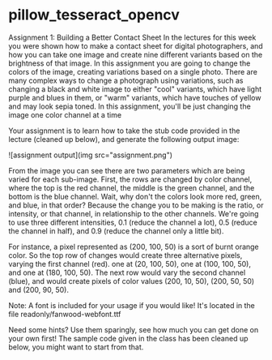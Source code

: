 # pillow_tesseract_opencv

Assignment 1: Building a Better Contact Sheet
In the lectures for this week you were shown how to make a contact sheet for digital photographers, and how you can take one image and create nine different variants based on the brightness of that image. In this assignment you are going to change the colors of the image, creating variations based on a single photo. There are many complex ways to change a photograph using variations, such as changing a black and white image to either "cool" variants, which have light purple and blues in them, or "warm" variants, which have touches of yellow and may look sepia toned. In this assignment, you'll be just changing the image one color channel at a time

Your assignment is to learn how to take the stub code provided in the lecture (cleaned up below), and generate the following output image:

![assignment output](img src="assignment.png")

From the image you can see there are two parameters which are being varied for each sub-image. First, the rows are changed by color channel, where the top is the red channel, the middle is the green channel, and the bottom is the blue channel. Wait, why don't the colors look more red, green, and blue, in that order? Because the change you to be making is the ratio, or intensity, or that channel, in relationship to the other channels. We're going to use three different intensities, 0.1 (reduce the channel a lot), 0.5 (reduce the channel in half), and 0.9 (reduce the channel only a little bit).

For instance, a pixel represented as (200, 100, 50) is a sort of burnt orange color. So the top row of changes would create three alternative pixels, varying the first channel (red). one at (20, 100, 50), one at (100, 100, 50), and one at (180, 100, 50). The next row would vary the second channel (blue), and would create pixels of color values (200, 10, 50), (200, 50, 50) and (200, 90, 50).

Note: A font is included for your usage if you would like! It's located in the file readonly/fanwood-webfont.ttf

Need some hints? Use them sparingly, see how much you can get done on your own first! The sample code given in the class has been cleaned up below, you might want to start from that.
